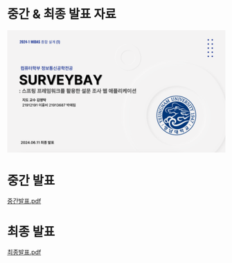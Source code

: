 # 중간 & 최종 발표 자료

![image.png](%E1%84%8C%E1%85%AE%E1%86%BC%E1%84%80%E1%85%A1%E1%86%AB%20&%20%E1%84%8E%E1%85%AC%E1%84%8C%E1%85%A9%E1%86%BC%20%E1%84%87%E1%85%A1%E1%86%AF%E1%84%91%E1%85%AD%20%E1%84%8C%E1%85%A1%E1%84%85%E1%85%AD%20b960d77f05cb42e2a38cf24ab938fd4f/image.png)

# 중간 발표

[중간발표.pdf](%E1%84%8C%E1%85%AE%E1%86%BC%E1%84%80%E1%85%A1%E1%86%AB%20&%20%E1%84%8E%E1%85%AC%E1%84%8C%E1%85%A9%E1%86%BC%20%E1%84%87%E1%85%A1%E1%86%AF%E1%84%91%E1%85%AD%20%E1%84%8C%E1%85%A1%E1%84%85%E1%85%AD%20b960d77f05cb42e2a38cf24ab938fd4f/%25E1%2584%258C%25E1%2585%25AE%25E1%2586%25BC%25E1%2584%2580%25E1%2585%25A1%25E1%2586%25AB%25E1%2584%2587%25E1%2585%25A1%25E1%2586%25AF%25E1%2584%2591%25E1%2585%25AD.pdf)

# 최종 발표

[최종발표.pdf](%E1%84%8C%E1%85%AE%E1%86%BC%E1%84%80%E1%85%A1%E1%86%AB%20&%20%E1%84%8E%E1%85%AC%E1%84%8C%E1%85%A9%E1%86%BC%20%E1%84%87%E1%85%A1%E1%86%AF%E1%84%91%E1%85%AD%20%E1%84%8C%E1%85%A1%E1%84%85%E1%85%AD%20b960d77f05cb42e2a38cf24ab938fd4f/%25E1%2584%258E%25E1%2585%25AC%25E1%2584%258C%25E1%2585%25A9%25E1%2586%25BC%25E1%2584%2587%25E1%2585%25A1%25E1%2586%25AF%25E1%2584%2591%25E1%2585%25AD.pdf)